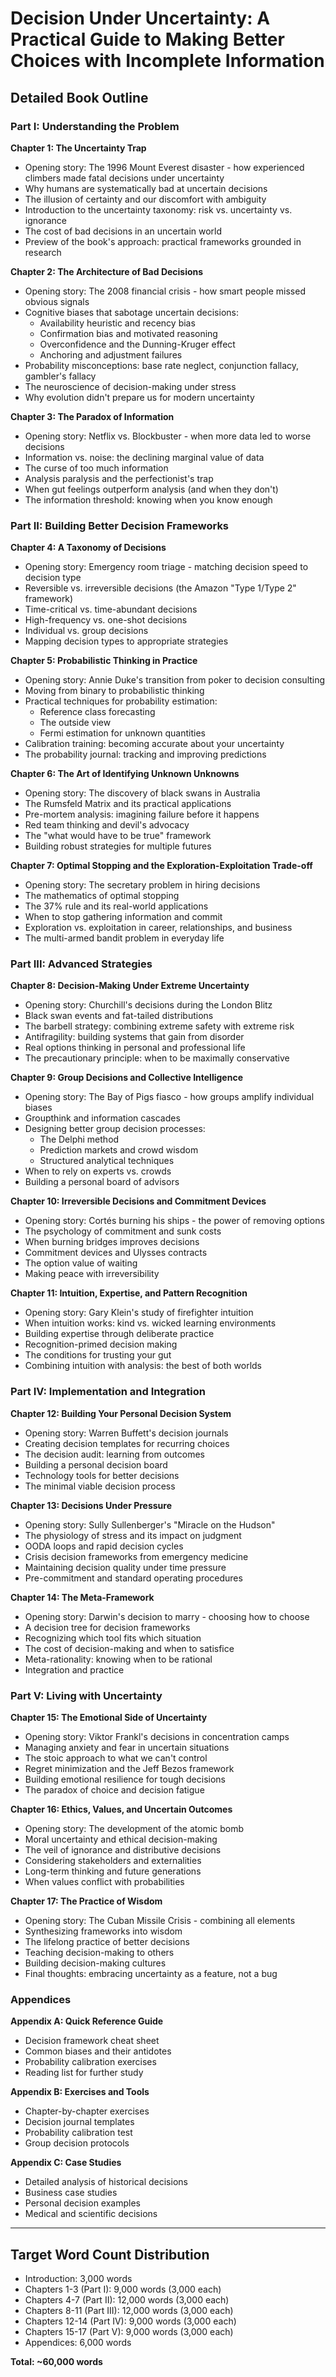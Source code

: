 # Decision Under Uncertainty: A Practical Guide to Making Better Choices with Incomplete Information

## Detailed Book Outline

### Part I: Understanding the Problem

**Chapter 1: The Uncertainty Trap**
- Opening story: The 1996 Mount Everest disaster - how experienced climbers made fatal decisions under uncertainty
- Why humans are systematically bad at uncertain decisions
- The illusion of certainty and our discomfort with ambiguity
- Introduction to the uncertainty taxonomy: risk vs. uncertainty vs. ignorance
- The cost of bad decisions in an uncertain world
- Preview of the book's approach: practical frameworks grounded in research

**Chapter 2: The Architecture of Bad Decisions**
- Opening story: The 2008 financial crisis - how smart people missed obvious signals
- Cognitive biases that sabotage uncertain decisions:
  - Availability heuristic and recency bias
  - Confirmation bias and motivated reasoning
  - Overconfidence and the Dunning-Kruger effect
  - Anchoring and adjustment failures
- Probability misconceptions: base rate neglect, conjunction fallacy, gambler's fallacy
- The neuroscience of decision-making under stress
- Why evolution didn't prepare us for modern uncertainty

**Chapter 3: The Paradox of Information**
- Opening story: Netflix vs. Blockbuster - when more data led to worse decisions
- Information vs. noise: the declining marginal value of data
- The curse of too much information
- Analysis paralysis and the perfectionist's trap
- When gut feelings outperform analysis (and when they don't)
- The information threshold: knowing when you know enough

### Part II: Building Better Decision Frameworks

**Chapter 4: A Taxonomy of Decisions**
- Opening story: Emergency room triage - matching decision speed to decision type
- Reversible vs. irreversible decisions (the Amazon "Type 1/Type 2" framework)
- Time-critical vs. time-abundant decisions
- High-frequency vs. one-shot decisions
- Individual vs. group decisions
- Mapping decision types to appropriate strategies

**Chapter 5: Probabilistic Thinking in Practice**
- Opening story: Annie Duke's transition from poker to decision consulting
- Moving from binary to probabilistic thinking
- Practical techniques for probability estimation:
  - Reference class forecasting
  - The outside view
  - Fermi estimation for unknown quantities
- Calibration training: becoming accurate about your uncertainty
- The probability journal: tracking and improving predictions

**Chapter 6: The Art of Identifying Unknown Unknowns**
- Opening story: The discovery of black swans in Australia
- The Rumsfeld Matrix and its practical applications
- Pre-mortem analysis: imagining failure before it happens
- Red team thinking and devil's advocacy
- The "what would have to be true" framework
- Building robust strategies for multiple futures

**Chapter 7: Optimal Stopping and the Exploration-Exploitation Trade-off**
- Opening story: The secretary problem in hiring decisions
- The mathematics of optimal stopping
- The 37% rule and its real-world applications
- When to stop gathering information and commit
- Exploration vs. exploitation in career, relationships, and business
- The multi-armed bandit problem in everyday life

### Part III: Advanced Strategies

**Chapter 8: Decision-Making Under Extreme Uncertainty**
- Opening story: Churchill's decisions during the London Blitz
- Black swan events and fat-tailed distributions
- The barbell strategy: combining extreme safety with extreme risk
- Antifragility: building systems that gain from disorder
- Real options thinking in personal and professional life
- The precautionary principle: when to be maximally conservative

**Chapter 9: Group Decisions and Collective Intelligence**
- Opening story: The Bay of Pigs fiasco - how groups amplify individual biases
- Groupthink and information cascades
- Designing better group decision processes:
  - The Delphi method
  - Prediction markets and crowd wisdom
  - Structured analytical techniques
- When to rely on experts vs. crowds
- Building a personal board of advisors

**Chapter 10: Irreversible Decisions and Commitment Devices**
- Opening story: Cortés burning his ships - the power of removing options
- The psychology of commitment and sunk costs
- When burning bridges improves decisions
- Commitment devices and Ulysses contracts
- The option value of waiting
- Making peace with irreversibility

**Chapter 11: Intuition, Expertise, and Pattern Recognition**
- Opening story: Gary Klein's study of firefighter intuition
- When intuition works: kind vs. wicked learning environments
- Building expertise through deliberate practice
- Recognition-primed decision making
- The conditions for trusting your gut
- Combining intuition with analysis: the best of both worlds

### Part IV: Implementation and Integration

**Chapter 12: Building Your Personal Decision System**
- Opening story: Warren Buffett's decision journals
- Creating decision templates for recurring choices
- The decision audit: learning from outcomes
- Building a personal decision board
- Technology tools for better decisions
- The minimal viable decision process

**Chapter 13: Decisions Under Pressure**
- Opening story: Sully Sullenberger's "Miracle on the Hudson"
- The physiology of stress and its impact on judgment
- OODA loops and rapid decision cycles
- Crisis decision frameworks from emergency medicine
- Maintaining decision quality under time pressure
- Pre-commitment and standard operating procedures

**Chapter 14: The Meta-Framework**
- Opening story: Darwin's decision to marry - choosing how to choose
- A decision tree for decision frameworks
- Recognizing which tool fits which situation
- The cost of decision-making and when to satisfice
- Meta-rationality: knowing when to be rational
- Integration and practice

### Part V: Living with Uncertainty

**Chapter 15: The Emotional Side of Uncertainty**
- Opening story: Viktor Frankl's decisions in concentration camps
- Managing anxiety and fear in uncertain situations
- The stoic approach to what we can't control
- Regret minimization and the Jeff Bezos framework
- Building emotional resilience for tough decisions
- The paradox of choice and decision fatigue

**Chapter 16: Ethics, Values, and Uncertain Outcomes**
- Opening story: The development of the atomic bomb
- Moral uncertainty and ethical decision-making
- The veil of ignorance and distributive decisions
- Considering stakeholders and externalities
- Long-term thinking and future generations
- When values conflict with probabilities

**Chapter 17: The Practice of Wisdom**
- Opening story: The Cuban Missile Crisis - combining all elements
- Synthesizing frameworks into wisdom
- The lifelong practice of better decisions
- Teaching decision-making to others
- Building decision-making cultures
- Final thoughts: embracing uncertainty as a feature, not a bug

### Appendices

**Appendix A: Quick Reference Guide**
- Decision framework cheat sheet
- Common biases and their antidotes
- Probability calibration exercises
- Reading list for further study

**Appendix B: Exercises and Tools**
- Chapter-by-chapter exercises
- Decision journal templates
- Probability calibration test
- Group decision protocols

**Appendix C: Case Studies**
- Detailed analysis of historical decisions
- Business case studies
- Personal decision examples
- Medical and scientific decisions

---

## Target Word Count Distribution

- Introduction: 3,000 words
- Chapters 1-3 (Part I): 9,000 words (3,000 each)
- Chapters 4-7 (Part II): 12,000 words (3,000 each)
- Chapters 8-11 (Part III): 12,000 words (3,000 each)
- Chapters 12-14 (Part IV): 9,000 words (3,000 each)
- Chapters 15-17 (Part V): 9,000 words (3,000 each)
- Appendices: 6,000 words

**Total: ~60,000 words**